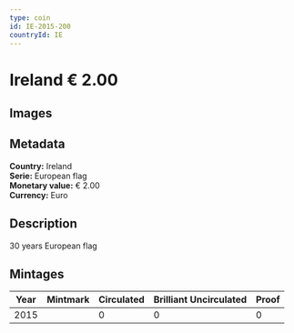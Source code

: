 ```yaml
---
type: coin
id: IE-2015-200
countryId: IE
---
```


# Ireland € 2.00

## Images


## Metadata

**Country:** Ireland\
**Serie:** European flag\
**Monetary value:** € 2.00\
**Currency:** Euro

## Description
30 years European flag

## Mintages
| Year | Mintmark | Circulated | Brilliant Uncirculated | Proof |
| ---- | -------- | ---------- | ---------------------- | ----- |
| 2015 |  | 0| 0 | 0 |
